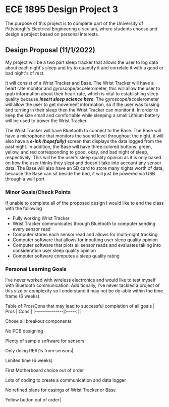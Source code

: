 # ECE 1895 Design Project 3
The purpose of this project is to complete part of the University of Pittsburgh's Electrical Engineering ciriculum, where students choose and design a project based on personal interests.

## Design Proposal (11/1/2022)
My project will be a two part sleep tracker that allows the user to log data about each night's sleep and try to quantify it and correlate it with a good or bad night's of rest.

It will consist of a Wrist Tracker and Base. The Wrist Tracker will have a heart rate monitor and gyroscope/accelerometer, this will allow the user to grab information about their heart rate, which is vital to establishing sleep quality because ***insert sleep science here***. The gyroscope/accelerometer will allow the user to get movement information, so if the user was tossing and turning in their sleep then the Wrist Tracker can monitor it. In order to keep the size small and comfortable while sleeping a small Lithium battery will be used to power the Wrist Tracker.

The Wrist Tracker will have Bluetooth to connect to the Base. The Base will have a microphone that monitors the sound level throughout the night, it will also have a ***e-ink (hopefully)*** screen that displays the data logged from the past night. In addition, the Base will have three colored buttons: green, yellow, and red corresponding to good, okay, and bad night of sleep, respectively. This will be the user's sleep quality opinion as it is only based on how the user thinks they slept and doesn't take into account any sensor data. The Base will also have an SD card to store many nights worth of data, because the Base can sit beside the bed, it will just be powered via USB through a wall port.

### Minor Goals/Check Points
If unable to complete all of the proposed design I would like to end the class with the following

- Fully working Wrist Tracker
- Wrist Tracker communicates through Bluetooth to computer sending every sensor read 
- Computer stores each sensor read and allows for multi-night tracking
- Computer software that allows for inputting user sleep quality opinion
- Computer software that plots all sensor reads and evaluates taking into consideration user sleep quality opinion
- Computer software computes a sleep quality rating

### Personal Learning Goals
I've never worked with wireless electronics and would like to test myself with Bluetooth communication. Additionally, I've never tackled a project of this size or complexity so I understand it may not be do-able within the time frame (6 weeks). 

Table of Pros/Cons that may lead to successful completion of all goals
| Pros         | Cons |
|--------------|:-----:|
| <p> Chose all breakout components <p> No PCB designing <p> Plenty of sample software for sensors <p> Only doing READs from sensors| <p> Limited time (6 weeks) <p> First Motherboard choice out of order <p> Lots of coding to create a communication and data logger <p> No refined plans for casings of Wrist Tracker or Base <p> Yellow button out of order| 


